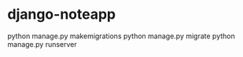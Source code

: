 # django-noteapp

python manage.py makemigrations
python manage.py migrate
python manage.py runserver
